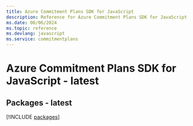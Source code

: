 ```yaml
---
title: Azure Commitment Plans SDK for JavaScript
description: Reference for Azure Commitment Plans SDK for JavaScript
ms.date: 06/06/2024
ms.topic: reference
ms.devlang: javascript
ms.service: commitmentplans
---
```

# Azure Commitment Plans SDK for JavaScript - latest
## Packages - latest
[!INCLUDE [packages](commitment-plans-index.md)]